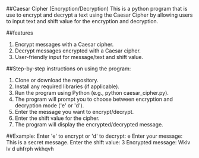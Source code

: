 ##Caesar Cipher (Encryption/Decryption)
This is a python program that is use to encrypt and decrypt a text using the Caesar Cipher by allowing users to input text and shift value for the encryption and decryption.

##features
1. Encrypt messages with a Caesar cipher.
2. Decrypt messages encrypted with a Caesar cipher.
3. User-friendly input for message/text and shift value.
   
##Step-by-step instructions on using the program:
1. Clone or download the repository.
2. Install any required libraries (if applicable).
3. Run the program using Python (e.g., python caesar_cipher.py).
4. The program will prompt you to choose between encryption and decryption mode ('e' or 'd').
5. Enter the message you want to encrypt/decrypt.
6. Enter the shift value for the cipher.
7. The program will display the encrypted/decrypted message.
   
##Example:
Enter 'e' to encrypt or 'd' to decrypt: e
Enter your message: This is a secret message.
Enter the shift value: 3
Encrypted message: Wklv lv d uhfrph wkhqvh
